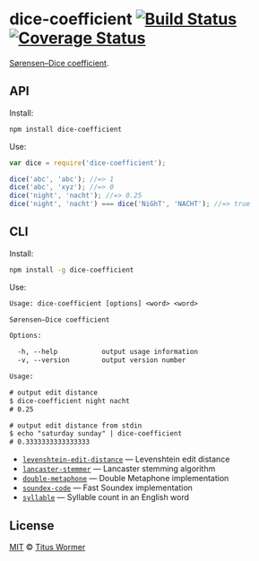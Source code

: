 # dice-coefficient [![Build Status][travis-badge]][travis] [![Coverage Status][codecov-badge]][codecov]

[Sørensen–Dice coefficient][wiki].

## API

Install:

```bash
npm install dice-coefficient
```

Use:

```js
var dice = require('dice-coefficient');

dice('abc', 'abc'); //=> 1
dice('abc', 'xyz'); //=> 0
dice('night', 'nacht'); //=> 0.25
dice('night', 'nacht') === dice('NiGhT', 'NACHT'); //=> true
```

## CLI

Install:

```sh
npm install -g dice-coefficient
```

Use:

```txt
Usage: dice-coefficient [options] <word> <word>

Sørensen–Dice coefficient

Options:

  -h, --help           output usage information
  -v, --version        output version number

Usage:

# output edit distance
$ dice-coefficient night nacht
# 0.25

# output edit distance from stdin
$ echo "saturday sunday" | dice-coefficient
# 0.3333333333333333
```

*   [`levenshtein-edit-distance`](https://github.com/words/levenshtein-edit-distance)
    — Levenshtein edit distance
*   [`lancaster-stemmer`](https://github.com/words/lancaster-stemmer)
    — Lancaster stemming algorithm
*   [`double-metaphone`](https://github.com/words/double-metaphone)
    — Double Metaphone implementation
*   [`soundex-code`](https://github.com/words/soundex-code)
    — Fast Soundex implementation
*   [`syllable`](https://github.com/words/syllable)
    — Syllable count in an English word

## License

[MIT][license] © [Titus Wormer][author]

<!-- Definitions -->

[travis-badge]: https://img.shields.io/travis/words/dice-coefficient.svg

[travis]: https://travis-ci.org/words/dice-coefficient

[codecov-badge]: https://img.shields.io/codecov/c/github/words/dice-coefficient.svg

[codecov]: https://codecov.io/github/words/dice-coefficient

[license]: license

[author]: http://wooorm.com

[wiki]: http://en.wikipedia.org/wiki/Sørensen–Dice_coefficient
